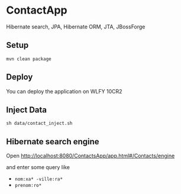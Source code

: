 # ContactApp
Hibernate search, JPA, Hibernate ORM, JTA, JBossForge


## Setup 

`mvn clean package`

## Deploy

You can deploy the application on WLFY 10CR2 

## Inject Data 

`sh data/contact_inject.sh`

## Hibernate search engine

Open <http://localhost:8080/ContactsApp/app.html#/Contacts/engine>

and enter some query like 

 * `nom:xa* -ville:ra*`
 * `prenom:ro*`
 


